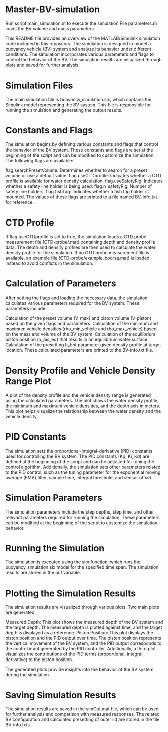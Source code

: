 # Master-BV-simulation

Run script main_simulation.m to execute the simulation
File parameters.m loads the BV volume and mass parameters  

This README file provides an overview of the MATLAB/Simulink simulation code included in this repository. The simulation is designed to model a buoyancy vehicle (BV) system and analyze its behavior under different conditions. The simulation incorporates various parameters and flags to control the behavior of the BV. The simulation results are visualized through plots and saved for further analysis.

# Simulation Files
The main simulation file is buoyancy_simulation.slx, which contains the Simulink model representing the BV system. This file is responsible for running the simulation and generating the output results.

# Constants and Flags
The simulation begins by defining various constants and flags that control the behavior of the BV system. These constants and flags are set at the beginning of the script and can be modified to customize the simulation. The following flags are available:

flag.searchPresetVolume: Determines whether to search for a preset volume or use a default value.
flag.useCTDprofile: Indicates whether a CTD profile is available for water density calculation.
flag.useSafetyRig: Indicates whether a safety line holder is being used.
flag.n_safetyRig: Number of safety line holders.
flag.fishTag: Indicates whether a fish tag holder is mounted.
The values of these flags are printed to a file named BV-info.txt for reference.

# CTD Profile
If flag.useCTDprofile is set to true, the simulation loads a CTD probe measurement file (CTD-probe/<name of CTD file>.mat) containing depth and density profile data. The depth and density profiles are then used to calculate the water density profile for the simulation. If no CTD probe measurement file is available, an example file (CTD-probe/example_boorsa.mat) is loaded instead to avoid conflicts in the simulation.

# Calculation of Parameters
After setting the flags and loading the necessary data, the simulation calculates various parameters required for the BV system. These parameters include:

Calculation of the preset volume (V_max) and piston volume (V_piston) based on the given flags and parameters.
Calculation of the minimum and maximum vehicle densities (rho_min_vehicle and rho_max_vehicle) based on the mass and volume of the BV system.
Calculation of the equilibrium piston position (h_pis_eq) that results in an equilibrium water surface.
Calculation of the presetting h_bot parameter given density profile at target location.
These calculated parameters are printed to the BV-info.txt file.

# Density Profile and Vehicle Density Range Plot
A plot of the density profile and the vehicle density range is generated using the calculated parameters. The plot shows the water density profile, the minimum and maximum vehicle densities, and the depth axis in meters. This plot helps visualize the relationship between the water density and the vehicle density.

# PID Constants
The simulation sets the proportional-integral-derivative (PID) constants used for controlling the BV system. The PID constants (Kp, Ki, Kd) are defined at the beginning of the script and can be adjusted for tuning the control algorithm. Additionally, the simulation sets other parameters related to the PID control, such as the tuning parameter for the exponential moving average (EMA) filter, sample time, integral threshold, and sensor offset.

# Simulation Parameters
The simulation parameters include the step depths, step time, and other relevant parameters required for running the simulation. These parameters can be modified at the beginning of the script to customize the simulation behavior.

# Running the Simulation
The simulation is executed using the sim function, which runs the buoyancy_simulation.slx model for the specified time span. The simulation results are stored in the out variable.

# Plotting the Simulation Results
The simulation results are visualized through various plots. Two main plots are generated:

Measured Depth: This plot shows the measured depth of the BV system and the target depth. The measured depth is plotted against time, and the target depth is displayed as a reference.
Piston Position: This plot displays the piston position and the PID output over time. The piston position represents the vertical movement of the BV system, and the PID output corresponds to the control input generated by the PID controller.
Additionally, a third plot visualizes the contributions of the PID terms (proportional, integral, derivative) to the piston position.

The generated plots provide insights into the behavior of the BV system during the simulation.

# Saving Simulation Results
The simulation results are saved in the simOut.mat file, which can be used for further analysis and comparison with measured responses.
The related BV configuration and calculated presetting of outer lid are stored in the file BV-info.txts
